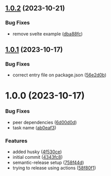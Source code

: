## [1.0.2](https://github.com/dodevs/tyform/compare/form-v1.0.1...form-v1.0.2) (2023-10-21)


### Bug Fixes

* remove svelte example ([dba88fc](https://github.com/dodevs/tyform/commit/dba88fcc66950af6d3c8cab5c73b5c2b754693a0))

## [1.0.1](https://github.com/dodevs/tyform/compare/form-v1.0.0...form-v1.0.1) (2023-10-17)


### Bug Fixes

* correct entry file on package.json ([56e2d0b](https://github.com/dodevs/tyform/commit/56e2d0bccd08718a54e79e29ec8f68117488c2ca))

# 1.0.0 (2023-10-17)


### Bug Fixes

* peer dependencies ([6d00d0d](https://github.com/dodevs/tyform/commit/6d00d0d9a9970ab7e5f3c2848dab8ab0ee86279d))
* task name ([ab0eaf3](https://github.com/dodevs/tyform/commit/ab0eaf3053374b438c42f386cbda209f8ff92aa3))


### Features

* added husky ([4f530ce](https://github.com/dodevs/tyform/commit/4f530ce971319054b14ffc414b948ca61d01f82c))
* initial commit ([4343fc8](https://github.com/dodevs/tyform/commit/4343fc8d0142c7043fae69ee3535f494ec4c1cc2))
* semantic-release setup ([758f44d](https://github.com/dodevs/tyform/commit/758f44d50d23857c49de356032a7f7add7de61ca))
* trying to release using actions ([58f80f1](https://github.com/dodevs/tyform/commit/58f80f1c44a1d5abf291b380609ffa688c85907a))
